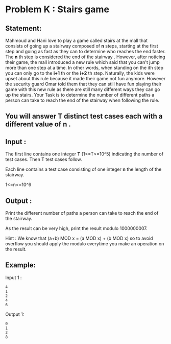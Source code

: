 # Problem K : Stairs game

## Statement:

Mahmoud and Hani love to play a game called stairs at the mall that consists of going up a stairway composed of **n** steps, starting at the first step and going as fast as they can to determine who reaches the end faster. The **n** th step is considered the end of the stairway . However, after noticing their game, the mall introduced a new rule which said that you can't jump more than one step at a time. In other words, when standing on the ith step you can only go to the **i+1** th or the **i+2** th step.
Naturally, the kids were upset about this rule because it made their game not fun anymore. However the security guard Omar told them that they can still have fun playing their game with this new rule as there are still many different ways they can go up the stairs.
Your Task is to determine the number of different paths a person can take to reach the end of the stairway when following the rule.


## You will answer **T** distinct test cases each with a different value of **n** .

## Input :
The first line contains one integer **T** (1<=T<=10^5) indicating the number of test cases. Then T test cases follow.

Each line contains a test case consisting of one integer **n** the length of the stairway.

1<=n<=10^6

## Output :
Print the different number of paths a person can take to reach the end of the stairway.

As the result can be very high, print the result modulo 1000000007.

Hint : We know that (a+b) MOD x = (a MOD x) + (b MOD x) so to avoid overflow you should apply the modulo everytime you make an operation on the result. 

## Example:
Input 1 :  

```
4
1
2
4 
6   
```

Output 1:  

```
0  
1
3
8
```


